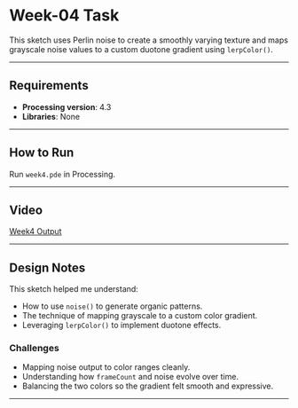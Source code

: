# Week-04 Task

This sketch uses Perlin noise to create a smoothly varying texture and maps grayscale noise values to a custom duotone gradient using `lerpColor()`.

---

## Requirements

- **Processing version**: 4.3  
- **Libraries**: None

---

## How to Run

Run `week4.pde` in Processing.

---

## Video

[Week4 Output](https://artslondon-my.sharepoint.com/:v:/r/personal/c_lau0820241_arts_ac_uk/Documents/Computational%20Practices/week4.mp4?csf=1&web=1&nav=eyJyZWZlcnJhbEluZm8iOnsicmVmZXJyYWxBcHAiOiJPbmVEcml2ZUZvckJ1c2luZXNzIiwicmVmZXJyYWxBcHBQbGF0Zm9ybSI6IldlYiIsInJlZmVycmFsTW9kZSI6InZpZXciLCJyZWZlcnJhbFZpZXciOiJNeUZpbGVzTGlua0NvcHkifX0&e=FURfSE)

---

## Design Notes

This sketch helped me understand:

- How to use `noise()` to generate organic patterns.
- The technique of mapping grayscale to a custom color gradient.
- Leveraging `lerpColor()` to implement duotone effects.

### Challenges

- Mapping noise output to color ranges cleanly.
- Understanding how `frameCount` and noise evolve over time.
- Balancing the two colors so the gradient felt smooth and expressive.

---
